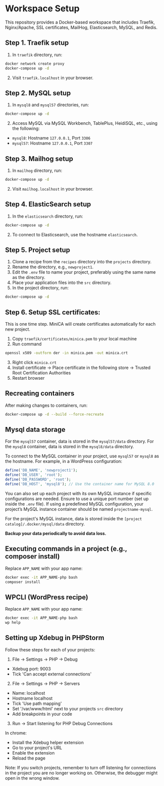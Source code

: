 # Workspace Setup

This repository provides a Docker-based workspace that includes Traefik, Nginx/Apache, SSL certificates, MailHog, Elasticsearch, MySQL, and Redis.

## Step 1. Traefik setup

1. In `traefik` directory, run:

```sh
docker network create proxy
docker-compose up -d
```

2. Visit `traefik.localhost` in your browser.

## Step 2. MySQL setup

1. In `mysql8` and `mysql57` directories, run:

```sh
docker-compose up -d
```

2. Access MySQL via MySQL Workbench, TablePlus, HeidiSQL, etc., using the following:

- `mysql8`: Hostname `127.0.0.1`, Port `3306`
- `mysql57`: Hostname `127.0.0.1`, Port `3307`

## Step 3. Mailhog setup

1. In `mailhog` directory, run:

```sh
docker-compose up -d
```

2. Visit `mailhog.localhost` in your browser.

## Step 4. ElasticSearch setup

1. In the `elasticsearch` directory, run:

```sh
docker-compose up -d
```

2. To connect to Elasticsearch, use the hostname `elasticsearch`.

## Step 5. Project setup

1. Clone a recipe from the `recipes` directory into the `projects` directory.
2. Rename the directory, e.g., `newproject1`.
3. Edit the `.env` file to name your project, preferably using the same name as the directory.
4. Place your application files into the `src` directory.
5. In the project directory, run:

```sh
docker-compose up -d
```

## Step 6. Setup SSL certificates:

This is one time step. MiniCA will create certificates automatically for each new project.

1. Copy `traefik/certificates/minica.pem` to your local machine
2. Run command
```sh
openssl x509 -outform der -in minica.pem -out minica.crt
```
3. Right click `minica.crt`
4. Install certificate -> Place certificate in the following store -> Trusted Root Certification Authorities
5. Restart browser

## Recreating containers

After making changes to containers, run:

```sh
docker-compose up -d --build --force-recreate
```

## Mysql data storage

For the `mysql57` container, data is stored in the `mysql57/data` directory.
For the `mysql8` container, data is stored in the `mysql8/data` directory.

To connect to the MySQL container in your project, use `mysql57` or `mysql8` as the hostname. For example, in a WordPress configuration:

```php
define('DB_NAME', 'newproject1');
define('DB_USER', 'root');
define('DB_PASSWORD', 'root');
define('DB_HOST', 'mysql8'); // Use the container name for MySQL 8.0
```

You can also set up each project with its own MySQL instance if specific configurations are needed. Ensure to use a unique port number (set up inside the `.env` file). If using a predefined MySQL configuration, your project’s MySQL instance container should be named `projectname-mysql`.

For the project's MySQL instance, data is stored inside the `[project catalog]/.docker/mysql/data` directory.

**Backup your data periodically to avoid data loss.**

## Executing commands in a project (e.g., composer install)

Replace `APP_NAME` with your app name:

```sh
docker exec -it APP_NAME-php bash
composer install
```

## WPCLI (WordPress recipe)

Replace `APP_NAME` with your app name:

```sh
docker exec -it APP_NAME-php bash
wp help
```

## Setting up Xdebug in PHPStorm

Follow these steps for each of your projects:

1. File -> Settings -> PHP -> Debug

- Xdebug port: 9003
- Tick 'Can accept external connections'

2. File -> Settings -> PHP -> Servers

- Name: localhost
- Hostname localhost
- Tick 'Use path mapping'
- Set '/var/www/html' next to your projects `src` directory
- Add breakpoints in your code

3. Run -> Start listening for PHP Debug Connections

In chrome:
- Install the Xdebug helper extension
- Go to your project's URL
- Enable the extension
- Reload the page

Note: If you switch projects, remember to turn off listening for connections in the project you are no longer working on. Otherwise, the debugger might open in the wrong window.